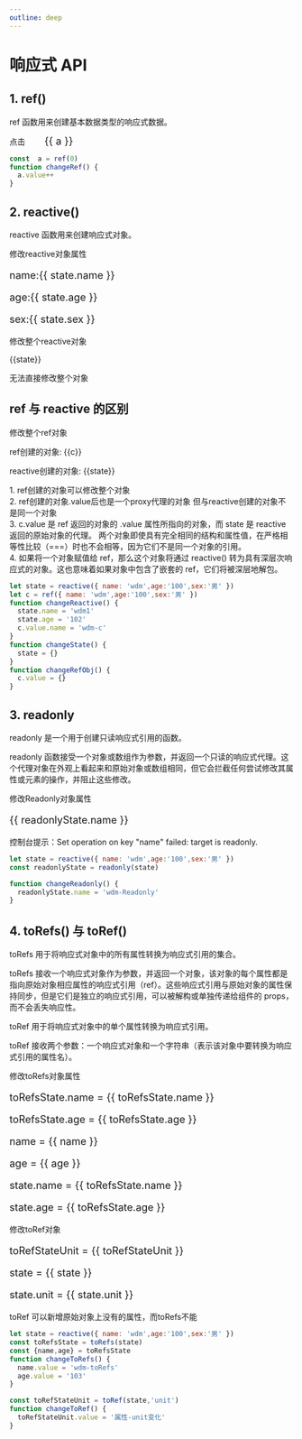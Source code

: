```yaml
---
outline: deep
---
```

<Auth></Auth>
# 响应式 API


## 1. ref()

ref 函数用来创建基本数据类型的响应式数据。
<div class="vue3_api_wrap">
  <n-button type="primary" @click="changeRef">点击</n-button> 
  <span style="padding-left:30px;font-size:18px">{{ a }}</span>
</div>

```js
const  a = ref(0)
function changeRef() {
  a.value++
}
```
## 2. reactive()

reactive 函数用来创建响应式对象。

<div class="vue3_api_wrap">
  <n-button type="primary" @click="changeReactive">修改reactive对象属性</n-button> 
  <div style="margin-top:15px">
    <p style="font-size:18px">name:{{ state.name }}</p>
    <p style="font-size:18px">age:{{ state.age }}</p>
    <p style="font-size:18px">sex:{{ state.sex }}</p>
  </div>
  <n-button type="primary" @click="changeState">修改整个reactive对象</n-button>
  <p>{{state}}</p>
  <n-alert title="错误" type="error">
    无法直接修改整个对象
  </n-alert>
  <br>
  <h2>ref 与 reactive 的区别</h2>  
  <n-button type="primary" @click="changeRefObj">修改整个ref对象</n-button>
  <p>ref创建的对象: {{c}}</p>
  <p>reactive创建的对象: {{state}}</p>
  <n-alert title="注意" type="warning">
    1. ref创建的对象可以修改整个对象
    <br>
    2. ref创建的对象.value后也是一个proxy代理的对象
    但与reactive创建的对象不是同一个对象
    <br>
    3. c.value 是 ref 返回的对象的 .value 属性所指向的对象，而 state 是 reactive 返回的原始对象的代理。
    两个对象即使具有完全相同的结构和属性值，在严格相等性比较（===）时也不会相等，因为它们不是同一个对象的引用。
    <br>
    4. 如果将一个对象赋值给 ref，那么这个对象将通过 reactive() 转为具有深层次响应式的对象。这也意味着如果对象中包含了嵌套的 ref，它们将被深层地解包。
  </n-alert>
</div>

```js
let state = reactive({ name: 'wdm',age:'100',sex:'男' })
let c = ref({ name: 'wdm',age:'100',sex:'男' })
function changeReactive() {
  state.name = 'wdm1'
  state.age = '102'
  c.value.name = 'wdm-c'
}
function changeState() {
  state = {}
}
function changeRefObj() {
  c.value = {}
}
```

## 3. readonly

readonly 是一个用于创建只读响应式引用的函数。

readonly 函数接受一个对象或数组作为参数，并返回一个只读的响应式代理。这个代理对象在外观上看起来和原始对象或数组相同，但它会拦截任何尝试修改其属性或元素的操作，并阻止这些修改。

<div>
  <n-button type="primary" @click="changeReadonly">修改Readonly对象属性</n-button> 
  <p style="font-size:18px">{{ readonlyState.name }}</p>
  <n-alert title="注意" type="warning">
    控制台提示：Set operation on key "name" failed: target is readonly.
  </n-alert>
</div>

```js
let state = reactive({ name: 'wdm',age:'100',sex:'男' })
const readonlyState = readonly(state)

function changeReadonly() {
  readonlyState.name = 'wdm-Readonly'
}

```
## 4. toRefs() 与 toRef()
toRefs 用于将响应式对象中的所有属性转换为响应式引用的集合。

toRefs 接收一个响应式对象作为参数，并返回一个对象，该对象的每个属性都是指向原始对象相应属性的响应式引用（ref）。这些响应式引用与原始对象的属性保持同步，但是它们是独立的响应式引用，可以被解构或单独传递给组件的 props，而不会丢失响应性。

toRef 用于将响应式对象中的单个属性转换为响应式引用。

toRef 接收两个参数：一个响应式对象和一个字符串（表示该对象中要转换为响应式引用的属性名）。
<div>
  <n-button type="primary" @click="changeToRefs">修改toRefs对象属性</n-button> 
  <p style="font-size:18px">toRefsState.name = {{ toRefsState.name }}</p>
  <p style="font-size:18px">toRefsState.age = {{ toRefsState.age }}</p>
  <p style="font-size:18px">name = {{ name }}</p>
  <p style="font-size:18px">age = {{ age }}</p>
  <p style="font-size:18px">state.name = {{ toRefsState.name }}</p>
  <p style="font-size:18px">state.age = {{ toRefsState.age }}</p>
</div>
<div>
  <n-button type="primary" @click="changeToRef">修改toRef对象</n-button> 
  <p style="font-size:18px">toRefStateUnit = {{ toRefStateUnit }}</p>
  <p style="font-size:18px">state = {{ state }}</p>
  <p style="font-size:18px">state.unit = {{ state.unit }}</p>
</div>
<n-alert title="toRef 与 toRefs 的区别" type="info">
  toRef 可以新增原始对象上没有的属性，而toRefs不能
</n-alert>

```js
let state = reactive({ name: 'wdm',age:'100',sex:'男' })
const toRefsState = toRefs(state)
const {name,age} = toRefsState
function changeToRefs() {
  name.value = 'wdm-toRefs'
  age.value = '103'
}

const toRefStateUnit = toRef(state,'unit')
function changeToRef() {
  toRefStateUnit.value = '属性-unit变化'
}
```


<script setup>
  import { ref,reactive,readonly,toRefs,toRef } from 'vue'
  const  a = ref(0)
  let state = reactive({ name: 'wdm',age:'100',sex:'男' })
  let c = ref({ name: 'wdm',age:'100',sex:'男' })
  function changeRef() {
    a.value++
  }
  function changeReactive() {
    state.name = 'wdm1'
    state.age = '102'
    c.value.name = 'wdm-c'
  }
  function changeState() {
    state = {}
  }
  function changeRefObj() {
    c.value = {}
  }
  const readonlyState = readonly(state)
  function changeReadonly() {
    readonlyState.name = 'wdm-Readonly'
  }
  const toRefsState = toRefs(state)
  const {name,age} = toRefsState
  function changeToRefs() {
    name.value = 'wdm-toRefs'
    age.value = '103'
  }
  const toRefStateUnit = toRef(state,'unit')
  function changeToRef() {
    toRefStateUnit.value = '属性-unit变化'
  }
</script>